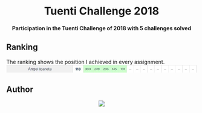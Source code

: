<h1 align="center">Tuenti Challenge 2018</h1>
<h4 align="center">Participation in the Tuenti Challenge of 2018 with 5 challenges solved</h4>

## Ranking
The ranking shows the position I achieved in every assignment.
![Ranking](img/ranking.jpg)

## Author
<p align="center">
  <a href="https://angeligareta.com" alt="Angel Igareta" target="_blank">
    <img
      style="max-width: 420px"
      src="https://lh3.googleusercontent.com/d/1a8GtvbvSP-kPeUBbFue3xuYZIMffFvFW=w600"
    />
  </a>
</p>
